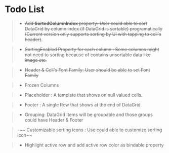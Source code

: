 # Todo List

>- ~~Add **SortedColumnIndex** property: User could able to sort DataGrid by column index (if DataGrid is sortable) programatically~~
   ~~(Current version only supports sorting by UI with tapping to cell's header)~~.

>- ~~SortingEnabled Property for each column : Some columns might not need to sorting because of contains unsortable data like image etc.~~

>- ~~Header & Cell's Font Family: User should be able to set Font Family~~

>- Frozen Columns

>- Placeholder : A template that shows on null valued cells.

>- Footer : A single Row that shows at the end of DataGrid

>- Grouping: DataGrid Items will be groupable and those groups could have Header & Footer

>-~~ Customizable sorting icons : Use could able to customize sorting icon~~

>- Highlight active row and add active row color as bindable property
